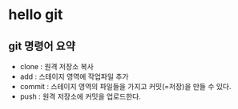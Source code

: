 # hello git

## git 명령어 요약

- clone : 원격 저장소 복사
- add : 스테이지 영역에 작업파일 추가
- commit : 스테이지 영역의 파일들을 가지고 커밋(=저장)을 만들 수 있다.
- push : 원격 저장소에 커밋을 업로드한다.